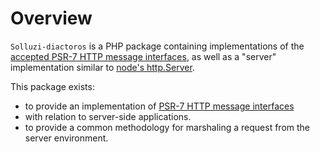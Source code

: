 # Overview

`Solluzi-diactoros` is a PHP package containing implementations of the [accepted PSR-7 HTTP message
interfaces](https://github.com/php-fig/fig-standards/blob/master/accepted/PSR-7-http-message.md), as
well as a "server" implementation similar to [node's http.Server](http://nodejs.org/api/http.html).

This package exists:

- to provide an implementation of [PSR-7 HTTP message interfaces](https://www.php-fig.org/psr/psr-7)
- with relation to server-side applications.
- to provide a common methodology for marshaling a request from the server environment.
